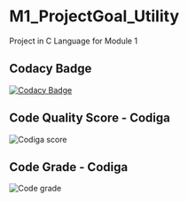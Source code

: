 # M1_ProjectGoal_Utility
Project in C Language for Module 1
## Codacy Badge
[![Codacy Badge](https://app.codacy.com/project/badge/Grade/5b0b347a27f24519ab689db12b764674)](https://www.codacy.com/gh/bogirajusambangi/M1_Counterbilling_app/dashboard?utm_source=github.com&amp;utm_medium=referral&amp;utm_content=bogirajusambangi/M1_Counterbilling_app&amp;utm_campaign=Badge_Grade)
## Code Quality Score - Codiga
![Codiga score](https://api.codiga.io/project/31230/score/svg)
## Code Grade - Codiga
![Code grade](https://api.codiga.io/project/31230/status/svg)
